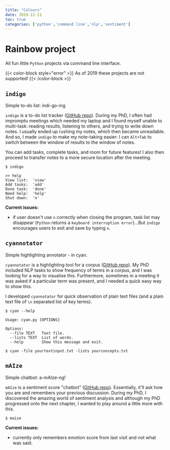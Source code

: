 ```yaml
---
title: "Colours"
date: 2019-12-11
toc: true
categories: ['python','command line','nlp','sentiment']
---
```


# Rainbow project

All fun little `Python` projects via command line interface.

{{< color-block style="error" >}}
As of 2019 these projects are not supported!
{{< /color-block >}}

## `indigo`

Simple to-do list: indi-go-ing

`indigo` is a to-do list tracker ([GitHub repo](https://github.com/sap218/indigo "indigo git repository")).
During my PhD, I often had impromptu meetings which needed my laptop and I found myself unable to multi-task: reading results, listening to others, and trying to write down notes. 
I usually ended up rushing my notes, which then became unreadable. And so, I made `indigo` to make my note-taking easier: I can `Alt+Tab` to switch between the window of results to the window of notes.

You can add tasks, complete tasks, and room for future features! I also then proceed to transfer notes to a more secure location after the meeting.

```
$ indigo

>> help
View list:	'view'
Add tasks:	'add'
Done task:	'done'
Need help:	'help'
Shut down:	'n'
```

**Current issues:**
+ if user doesn't use `n` correctly when closing the program, task list may disappear (`Python` returns a `keyboard interruption error`)...But `indigo` encourages users to exit and save by typing `n`.


## `cyannotator`

Simple highlighting annotator - in cyan.

`cyannotator` is a highlighting tool for a corpus ([GitHub repo](https://github.com/sap218/cyannotator "cyan annotator git repository")).
My PhD included NLP tasks to show frequency of terms in a corpus, and I was looking for a way to visualise this.
Furthermore, sometimes in a meeting it was asked if a particular term was present, and I needed a quick easy way to show this.

I developed `cyannotator` for quick observation of plain text files (and a plain text file of `\n` separated list of key terms).

```
$ cyan --help

Usage: cyan.py [OPTIONS]

Options:
  --file TEXT   Text file.
  --lists TEXT  List of words.
  --help        Show this message and exit.
```

`$ cyan -file yourtextinput.txt -lists yourconcepts.txt`


## `mAIze`

Simple chatbot: a-mAIze-ng!

`mAIze` is a sentiment score "chatbot" ([GitHub repo](https://github.com/sap218/mAIze "maize git repository")). Essentially, it'll ask how you are and remembers your previous discussion.
During my PhD, I discovered the amazing world of sentiment analysis and although my PhD progressed onto the next chapter, I wanted to play around a little more with this.

```
$ maize
```

**Current issues:**
+ currently only remembers emotion score from last visit and not what was said.
